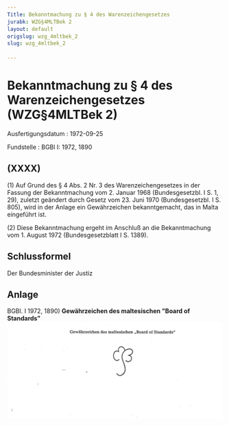 ```yaml
---
Title: Bekanntmachung zu § 4 des Warenzeichengesetzes
jurabk: WZG§4MLTBek 2
layout: default
origslug: wzg_4mltbek_2
slug: wzg_4mltbek_2

---
```


# Bekanntmachung zu § 4 des Warenzeichengesetzes (WZG§4MLTBek 2)

Ausfertigungsdatum
:   1972-09-25

Fundstelle
:   BGBl I: 1972, 1890



## (XXXX)

(1) Auf Grund des § 4 Abs. 2 Nr. 3 des Warenzeichengesetzes in der Fassung der Bekanntmachung vom 2. Januar 1968 (Bundesgesetzbl. I S. 1, 29), zuletzt geändert durch Gesetz vom 23. Juni 1970 (Bundesgesetzbl. I S. 805), wird in der Anlage ein Gewährzeichen bekanntgemacht, das in Malta eingeführt ist.

(2) Diese Bekanntmachung ergeht im Anschluß an die Bekanntmachung vom 1. August 1972 (Bundesgesetzblatt I S. 1389).


## Schlussformel

Der Bundesminister der Justiz


## Anlage

BGBl. I 1972, 1890)
**Gewährzeichen des maltesischen "Board of Standards"**
![bgbl1_1972_j1890_0010.jpg](bgbl1_1972_j1890_0010.jpg)

